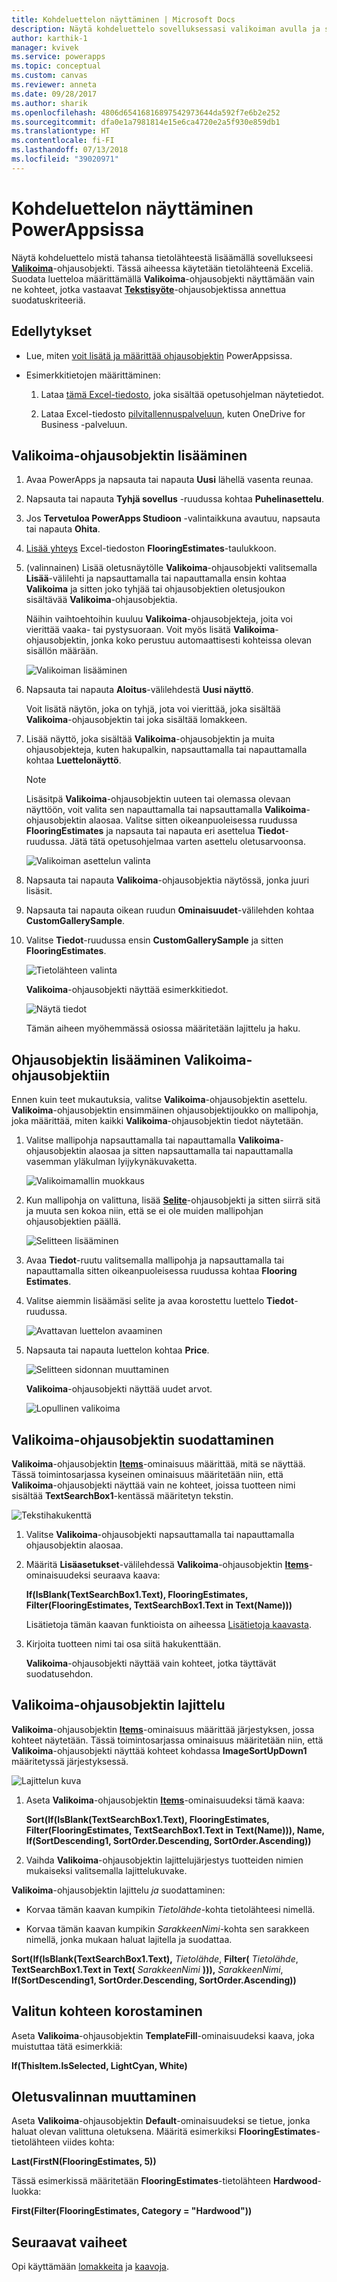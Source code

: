 ```yaml
---
title: Kohdeluettelon näyttäminen | Microsoft Docs
description: Näytä kohdeluettelo sovelluksessasi valikoiman avulla ja suodata luetteloa määrittämällä kriteeri.
author: karthik-1
manager: kvivek
ms.service: powerapps
ms.topic: conceptual
ms.custom: canvas
ms.reviewer: anneta
ms.date: 09/28/2017
ms.author: sharik
ms.openlocfilehash: 4806d65416816897542973644da592f7e6b2e252
ms.sourcegitcommit: dfa0e1a7981814e15e6ca4720e2a5f930e859db1
ms.translationtype: HT
ms.contentlocale: fi-FI
ms.lasthandoff: 07/13/2018
ms.locfileid: "39020971"
---
```

# <a name="show-a-list-of-items-in-powerapps"></a>Kohdeluettelon näyttäminen PowerAppsissa
Näytä kohdeluettelo mistä tahansa tietolähteestä lisäämällä sovellukseesi **[Valikoima](controls/control-gallery.md)**-ohjausobjekti. Tässä aiheessa käytetään tietolähteenä Exceliä. Suodata luetteloa määrittämällä **Valikoima**-ohjausobjekti näyttämään vain ne kohteet, jotka vastaavat **[Tekstisyöte](controls/control-text-input.md)**-ohjausobjektissa annettua suodatuskriteeriä.

## <a name="prerequisites"></a>Edellytykset
* Lue, miten [voit lisätä ja määrittää ohjausobjektin](add-configure-controls.md) PowerAppsissa.

* Esimerkkitietojen määrittäminen:
    1. Lataa [tämä Excel-tiedosto](https://az787822.vo.msecnd.net/documentation/get-started-from-data/FlooringEstimates.xlsx), joka sisältää opetusohjelman näytetiedot.

    2. Lataa Excel-tiedosto [pilvitallennuspalveluun](connections/cloud-storage-blob-connections.md), kuten OneDrive for Business -palveluun.

## <a name="add-a-gallery-control"></a>Valikoima-ohjausobjektin lisääminen
1. Avaa PowerApps ja napsauta tai napauta **Uusi** lähellä vasenta reunaa.

2. Napsauta tai napauta **Tyhjä sovellus** -ruudussa kohtaa **Puhelinasettelu**.

3. Jos **Tervetuloa PowerApps Studioon** -valintaikkuna avautuu, napsauta tai napauta **Ohita**.

4. [Lisää yhteys](add-data-connection.md) Excel-tiedoston **FlooringEstimates**-taulukkoon.

5. (valinnainen) Lisää oletusnäytölle **Valikoima**-ohjausobjekti valitsemalla **Lisää**-välilehti ja napsauttamalla tai napauttamalla ensin kohtaa **Valikoima** ja sitten joko tyhjää tai ohjausobjektien oletusjoukon sisältävää **Valikoima**-ohjausobjektia.

    Näihin vaihtoehtoihin kuuluu **Valikoima**-ohjausobjekteja, joita voi vierittää vaaka- tai pystysuoraan. Voit myös lisätä **Valikoima**-ohjausobjektin, jonka koko perustuu automaattisesti kohteissa olevan sisällön määrään.

    ![Valikoiman lisääminen](./media/add-gallery/gallery-dropdown.png)

6. Napsauta tai napauta **Aloitus**-välilehdestä **Uusi näyttö**.

    Voit lisätä näytön, joka on tyhjä, jota voi vierittää, joka sisältää **Valikoima**-ohjausobjektin tai joka sisältää lomakkeen.

7. Lisää näyttö, joka sisältää **Valikoima**-ohjausobjektin ja muita ohjausobjekteja, kuten hakupalkin, napsauttamalla tai napauttamalla kohtaa **Luettelonäyttö**.

    > [!NOTE]
   > Lisäsitpä **Valikoima**-ohjausobjektin uuteen tai olemassa olevaan näyttöön, voit valita sen napauttamalla tai napsauttamalla **Valikoima**-ohjausobjektin alaosaa. Valitse sitten oikeanpuoleisessa ruudussa **FlooringEstimates** ja napsauta tai napauta eri asettelua **Tiedot**-ruudussa. Jätä tätä opetusohjelmaa varten asettelu oletusarvoonsa.

    ![Valikoiman asettelun valinta](./media/add-gallery/select-layout.png)

8. Napsauta tai napauta **Valikoima**-ohjausobjektia näytössä, jonka juuri lisäsit.

9. Napsauta tai napauta oikean ruudun **Ominaisuudet**-välilehden kohtaa **CustomGallerySample**.

10. Valitse **Tiedot**-ruudussa ensin **CustomGallerySample** ja sitten **FlooringEstimates**.

    ![Tietolähteen valinta](./media/add-gallery/choose-data.png)

    **Valikoima**-ohjausobjekti näyttää esimerkkitiedot.

    ![Näytä tiedot](./media/add-gallery/show-data-default.png)

    Tämän aiheen myöhemmässä osiossa määritetään lajittelu ja haku.

## <a name="add-a-control-to-the-gallery-control"></a>Ohjausobjektin lisääminen Valikoima-ohjausobjektiin
Ennen kuin teet mukautuksia, valitse **Valikoima**-ohjausobjektin asettelu. **Valikoima**-ohjausobjektin ensimmäinen ohjausobjektijoukko on mallipohja, joka määrittää, miten kaikki **Valikoima**-ohjausobjektin tiedot näytetään.

1. Valitse mallipohja napsauttamalla tai napauttamalla **Valikoima**-ohjausobjektin alaosaa ja sitten napsauttamalla tai napauttamalla vasemman yläkulman lyijykynäkuvaketta.

    ![Valikoimamallin muokkaus](./media/add-gallery/edit-item.png)

2. Kun mallipohja on valittuna, lisää **[Selite](controls/control-text-box.md)**-ohjausobjekti ja sitten siirrä sitä ja muuta sen kokoa niin, että se ei ole muiden mallipohjan ohjausobjektien päällä.

    ![Selitteen lisääminen](./media/add-gallery/add-text-box.png)
3. Avaa **Tiedot**-ruutu valitsemalla mallipohja ja napsauttamalla tai napauttamalla sitten oikeanpuoleisessa ruudussa kohtaa **Flooring Estimates**.

4. Valitse aiemmin lisäämäsi selite ja avaa korostettu luettelo **Tiedot**-ruudussa.

    ![Avattavan luettelon avaaminen](./media/add-gallery/open-dropdown.png)

5. Napsauta tai napauta luettelon kohtaa **Price**.

    ![Selitteen sidonnan muuttaminen](./media/add-gallery/change-binding.png)

    **Valikoima**-ohjausobjekti näyttää uudet arvot.

    ![Lopullinen valikoima](./media/add-gallery/final-gallery.png)

## <a name="filter-the-gallery-control"></a>Valikoima-ohjausobjektin suodattaminen
**Valikoima**-ohjausobjektin **[Items](controls/properties-core.md)**-ominaisuus määrittää, mitä se näyttää. Tässä toimintosarjassa kyseinen ominaisuus määritetään niin, että **Valikoima**-ohjausobjekti näyttää vain ne kohteet, joissa tuotteen nimi sisältää **TextSearchBox1**-kentässä määritetyn tekstin.

![Tekstihakukenttä](./media/add-gallery/text-search-box.png)

1. Valitse **Valikoima**-ohjausobjekti napsauttamalla tai napauttamalla ohjausobjektin alaosaa.

2. Määritä **Lisäasetukset**-välilehdessä **Valikoima**-ohjausobjektin **[Items](controls/properties-core.md)**-ominaisuudeksi seuraava kaava:

    **If(IsBlank(TextSearchBox1.Text), FlooringEstimates, Filter(FlooringEstimates, TextSearchBox1.Text in Text(Name)))**

    Lisätietoja tämän kaavan funktioista on aiheessa [Lisätietoja kaavasta](formula-reference.md).

3. Kirjoita tuotteen nimi tai osa siitä hakukenttään.

    **Valikoima**-ohjausobjekti näyttää vain kohteet, jotka täyttävät suodatusehdon.

## <a name="sort-the-gallery-control"></a>Valikoima-ohjausobjektin lajittelu
**Valikoima**-ohjausobjektin **[Items](controls/properties-core.md)**-ominaisuus määrittää järjestyksen, jossa kohteet näytetään. Tässä toimintosarjassa ominaisuus määritetään niin, että **Valikoima**-ohjausobjekti näyttää kohteet kohdassa **ImageSortUpDown1** määritetyssä järjestyksessä.

![Lajittelun kuva](./media/add-gallery/image-sorting.png)

1. Aseta **Valikoima**-ohjausobjektin **[Items](controls/properties-core.md)**-ominaisuudeksi tämä kaava:

    **Sort(If(IsBlank(TextSearchBox1.Text), FlooringEstimates, Filter(FlooringEstimates, TextSearchBox1.Text in Text(Name))), Name, If(SortDescending1, SortOrder.Descending, SortOrder.Ascending))**

2. Vaihda **Valikoima**-ohjausobjektin lajittelujärjestys tuotteiden nimien mukaiseksi valitsemalla lajittelukuvake.

**Valikoima**-ohjausobjektin lajittelu *ja* suodattaminen:

* Korvaa tämän kaavan kumpikin *Tietolähde*-kohta tietolähteesi nimellä.

* Korvaa tämän kaavan kumpikin *SarakkeenNimi*-kohta sen sarakkeen nimellä, jonka mukaan haluat lajitella ja suodattaa.

**Sort(If(IsBlank(TextSearchBox1.Text),** *Tietolähde*, **Filter(** *Tietolähde*, **TextSearchBox1.Text in Text(** *SarakkeenNimi* **))),** *SarakkeenNimi*, **If(SortDescending1, SortOrder.Descending, SortOrder.Ascending))**

## <a name="highlight-the-selected-item"></a>Valitun kohteen korostaminen
Aseta **Valikoima**-ohjausobjektin **TemplateFill**-ominaisuudeksi kaava, joka muistuttaa tätä esimerkkiä:

**If(ThisItem.IsSelected, LightCyan, White)**

## <a name="change-the-default-selection"></a>Oletusvalinnan muuttaminen
Aseta **Valikoima**-ohjausobjektin **Default**-ominaisuudeksi se tietue, jonka haluat olevan valittuna oletuksena. Määritä esimerkiksi **FlooringEstimates**-tietolähteen viides kohta:

**Last(FirstN(FlooringEstimates, 5))**

Tässä esimerkissä määritetään **FlooringEstimates**-tietolähteen **Hardwood**-luokka:

**First(Filter(FlooringEstimates, Category = "Hardwood"))**

## <a name="next-steps"></a>Seuraavat vaiheet
Opi käyttämään [lomakkeita](working-with-forms.md) ja [kaavoja](working-with-formulas.md).
